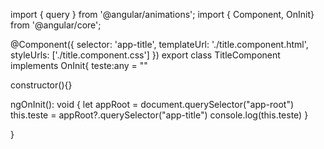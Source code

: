import { query } from '@angular/animations';
import { Component, OnInit} from '@angular/core';

@Component({
  selector: 'app-title',
  templateUrl: './title.component.html',
  styleUrls: ['./title.component.css']
})
export class TitleComponent implements OnInit{
  teste:any = ""

  constructor(){}

  ngOnInit(): void {
    let appRoot = document.querySelector("app-root")
    this.teste = appRoot?.querySelector("app-title")
    console.log(this.teste)
  }

}